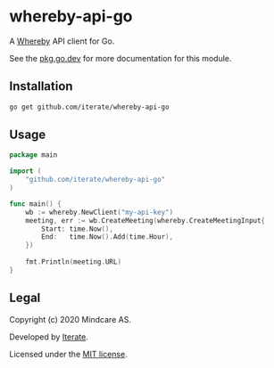 # whereby-api-go

A [Whereby](https://whereby.com/) API client for Go.

See the [pkg.go.dev](https://pkg.go.dev/github.com/iterate/whereby-api-go) for more documentation for this module. 

## Installation

```bash
go get github.com/iterate/whereby-api-go
```

## Usage

```go
package main

import (
	"github.com/iterate/whereby-api-go"
)

func main() {
    wb := whereby.NewClient("my-api-key")
    meeting, err := wb.CreateMeeting(whereby.CreateMeetingInput{
        Start: time.Now(),
        End:   time.Now().Add(time.Hour),
    })
    
    fmt.Println(meeting.URL)
}

```

## Legal
Copyright (c) 2020 Mindcare AS.

Developed by [Iterate](https://iterate.no).

Licensed under the [MIT license](LICENSE.txt).
